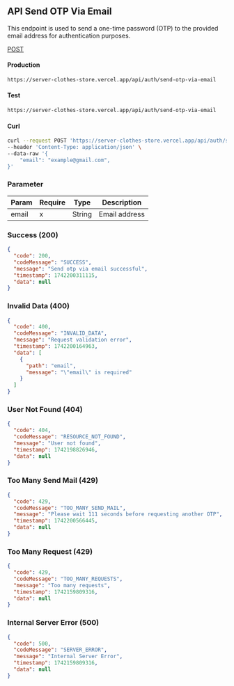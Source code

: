 ## API Send OTP Via Email

This endpoint is used to send a one-time password (OTP) to the provided email address for authentication purposes.

[POST](#)

#### Production

```bash
https://server-clothes-store.vercel.app/api/auth/send-otp-via-email
```

#### Test

```bash
https://server-clothes-store.vercel.app/api/auth/send-otp-via-email
```

#### Curl

```bash
curl --request POST 'https://server-clothes-store.vercel.app/api/auth/send-otp-via-email' \
--header 'Content-Type: application/json' \
--data-raw '{
    "email": "example@gmail.com",
}'
```

### Parameter

| Param | Require | Type   | Description   |
| ----- | ------- | ------ | ------------- |
| email | x       | String | Email address |

### Success (200)

```json
{
  "code": 200,
  "codeMessage": "SUCCESS",
  "message": "Send otp via email successful",
  "timestamp": 1742200311115,
  "data": null
}
```

### Invalid Data (400)

```json
{
  "code": 400,
  "codeMessage": "INVALID_DATA",
  "message": "Request validation error",
  "timestamp": 1742200164963,
  "data": [
    {
      "path": "email",
      "message": "\"email\" is required"
    }
  ]
}
```

### User Not Found (404)

```json
{
  "code": 404,
  "codeMessage": "RESOURCE_NOT_FOUND",
  "message": "User not found",
  "timestamp": 1742198826946,
  "data": null
}
```

### Too Many Send Mail (429)

```json
{
  "code": 429,
  "codeMessage": "TOO_MANY_SEND_MAIL",
  "message": "Please wait 111 seconds before requesting another OTP",
  "timestamp": 1742200566445,
  "data": null
}
```

### Too Many Request (429)

```json
{
  "code": 429,
  "codeMessage": "TOO_MANY_REQUESTS",
  "message": "Too many requests",
  "timestamp": 1742159809316,
  "data": null
}
```

### Internal Server Error (500)

```json
{
  "code": 500,
  "codeMessage": "SERVER_ERROR",
  "message": "Internal Server Error",
  "timestamp": 1742159809316,
  "data": null
}
```

